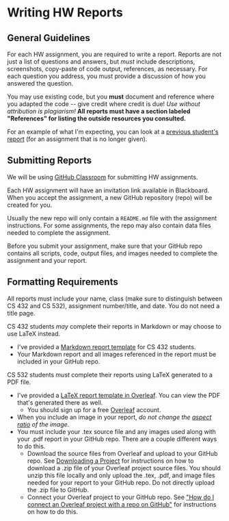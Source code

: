 # Writing HW Reports

## General Guidelines

For each HW assignment, you are required to write a report. Reports are not just a list of questions and answers, but *must* include descriptions, screenshots, copy-paste of code output, references, as necessary.  For each question you address, you must provide a discussion of how you answered the question.  

You may use existing code, but you **must** document and reference where you adapted the code -- give credit where credit is due! *Use without attribution is plagiarism!*  **All reports must have a section labeled "References" for listing the outside resources you consulted.**

For an example of what I'm expecting, you can look at a [previous student's report](report-exemplar.pdf) (for an assignment that is no longer given).

## Submitting Reports

We will be using [GitHub Classroom](https://classroom.github.com) for submitting HW assignments.

Each HW assignment will have an invitation link available in Blackboard.  When you accept the assignment, a new GitHub repository (repo) will be created for you.  

Usually the new repo will only contain a `README.md` file with the assignment instructions.  For some assignments, the repo may also contain data files needed to complete the assignment.

Before you submit your assignment, make sure that your GitHub repo contains all scripts, code, output files, and images needed to complete the assignment and your report.

## Formatting Requirements

All reports must include your name, class (make sure to distinguish between CS 432 and CS 532), assignment number/title, and date.  You do not need a title page.

CS 432 students *may* complete their reports in Markdown or may choose to use LaTeX instead.

* I've provided a [Markdown report template](CS432-report-template.md) for CS 432 students.
* Your Markdown report and all images referenced in the report must be included in your GitHub repo.

CS 532 students *must* complete their reports using LaTeX generated to a PDF file.

* I've provided a [LaTeX report template in Overleaf](https://www.overleaf.com/read/tzvqcjvjtgdx).  You can view the PDF that's generated there as well.
  * You should sign up for a free [Overleaf](https://overleaf.com) account.
* When you include an image in your report, *do not change the [aspect ratio](https://en.wikipedia.org/wiki/Aspect_ratio_(image)) of the image*.
* You must include your .tex source file and any images used along with your .pdf report in your GitHub repo.  There are a couple different ways to do this.
  * Download the source files from Overleaf and upload to your GitHub repo.  See [Downloading a Project](https://www.overleaf.com/learn/how-to/Downloading_a_Project) for instructions on how to download a .zip file of your Overleaf project source files.  You should unzip this file locally and only upload the .tex, .pdf, and image files needed for your report to your GitHub repo.  Do not directly upload the .zip file to GitHub.
  * Connect your Overleaf project to your GitHub repo.  See ["How do I connect an Overleaf project with a repo on GitHub"](https://www.overleaf.com/learn/how-to/How_do_I_connect_an_Overleaf_project_with_a_repo_on_GitHub,_GitLab_or_BitBucket%3F) for instructions on how to do this.
